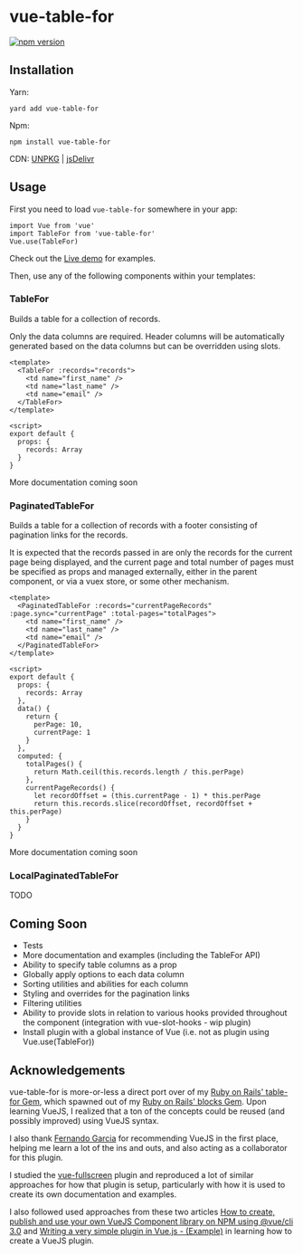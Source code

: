 # vue-table-for

[![npm version](https://badge.fury.io/js/vue-table-for.svg)](https://badge.fury.io/js/vue-table-for)

## Installation

Yarn:

```
yard add vue-table-for
```

Npm:

```
npm install vue-table-for
```

CDN: [UNPKG](https://unpkg.com/vue-table-for) | [jsDelivr](https://cdn.jsdelivr.net/npm/vue-table-for)

## Usage

First you need to load `vue-table-for` somewhere in your app:

```
import Vue from 'vue'
import TableFor from 'vue-table-for'
Vue.use(TableFor)
```

Check out the [Live demo](https://hunterae.github.io/vue-table-for/) for examples.

Then, use any of the following components within your templates:

### TableFor

Builds a table for a collection of records.

Only the data columns are required. Header columns will be automatically generated based on the data columns but can be overridden using slots.

```
<template>
  <TableFor :records="records">
    <td name="first_name" />
    <td name="last_name" />
    <td name="email" />
  </TableFor>
</template>

<script>
export default {
  props: {
    records: Array
  }
}
```

More documentation coming soon

### PaginatedTableFor

Builds a table for a collection of records with a footer consisting of pagination links for the records.

It is expected that the records passed in are only the records for the current page being displayed, and the current page and total number of pages must be specified as props and managed externally, either in the parent component, or via a vuex store, or some other mechanism.

```
<template>
  <PaginatedTableFor :records="currentPageRecords" :page.sync="currentPage" :total-pages="totalPages">
    <td name="first_name" />
    <td name="last_name" />
    <td name="email" />
  </PaginatedTableFor>
</template>

<script>
export default {
  props: {
    records: Array
  },
  data() {
    return {
      perPage: 10,
      currentPage: 1
    }
  },
  computed: {
    totalPages() {
      return Math.ceil(this.records.length / this.perPage)
    },
    currentPageRecords() {
      let recordOffset = (this.currentPage - 1) * this.perPage
      return this.records.slice(recordOffset, recordOffset + this.perPage)
    }
  }
}
```

More documentation coming soon

### LocalPaginatedTableFor

TODO

## Coming Soon

- Tests
- More documentation and examples (including the TableFor API)
- Ability to specify table columns as a prop
- Globally apply options to each data column
- Sorting utilities and abilities for each column
- Styling and overrides for the pagination links
- Filtering utilities
- Ability to provide slots in relation to various hooks provided throughout the component (integration with vue-slot-hooks - wip plugin)
- Install plugin with a global instance of Vue (i.e. not as plugin using Vue.use(TableFor))

## Acknowledgements

vue-table-for is more-or-less a direct port over of my [Ruby on Rails' table-for Gem](https://github.com/hunterae/table-for), which spawned out of my [Ruby on Rails' blocks Gem](https://github.com/hunterae/blocks). Upon learning VueJS, I realized that a ton of the concepts could be reused (and possibly improved) using VueJS syntax.

I also thank [Fernando Garcia](https://github.com/fernandoagarcia) for recommending VueJS in the first place, helping me learn a lot of the ins and outs, and also acting as a collaborator for this plugin.

I studied the [vue-fullscreen](https://github.com/mirari/vue-fullscreen) plugin and reproduced a lot of similar approaches for how that plugin is setup, particularly with how it is used to create its own documentation and examples.

I also followed used approaches from these two articles [How to create, publish and use your own VueJS Component library on NPM using @vue/cli 3.0](https://medium.com/justfrontendthings/how-to-create-and-publish-your-own-vuejs-component-library-on-npm-using-vue-cli-28e60943eed3) and [Writing a very simple plugin in Vue.js - (Example)](https://dev.to/nkoik/writing-a-very-simple-plugin-in-vuejs---example-8g8) in learning how to create a VueJS plugin.
